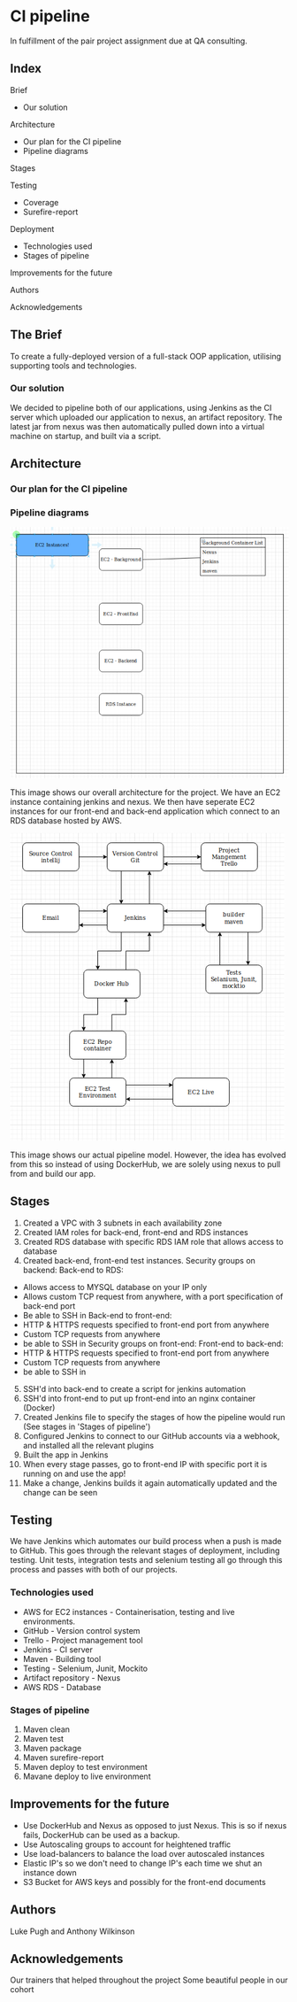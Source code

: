 # CI pipeline

In fulfillment of the pair project assignment due at QA consulting.

## Index

Brief
* Our solution

Architecture
* Our plan for the CI pipeline
* Pipeline diagrams

Stages 

Testing
* Coverage
* Surefire-report

Deployment
* Technologies used
* Stages of pipeline

Improvements for the future

Authors

Acknowledgements

## The Brief
To create a fully-deployed version of a full-stack OOP application, utilising supporting tools and technologies.

### Our solution
We decided to pipeline both of our applications, using Jenkins as the CI server which uploaded our application to nexus, an artifact repository. The latest jar from nexus was then automatically pulled down into a virtual machine on startup, and built via a script. 

## Architecture

### Our plan for the CI pipeline
### Pipeline diagrams

![Architecture](https://github.com/LukeCharles555/bae-MMAManagement/blob/CI-pipeline/Documentation/OverallArchitecture.png)

This image shows our overall architecture for the project. We have an EC2 instance containing jenkins and nexus. We then have seperate EC2 instances for our front-end and back-end application which connect to an RDS database hosted by AWS.

![Pipeline](https://github.com/LukeCharles555/bae-MMAManagement/blob/CI-pipeline/Documentation/PipelineArchitecure.png)

This image shows our actual pipeline model. However, the idea has evolved from this so instead of using DockerHub, we are solely using nexus to pull from and build our app.

## Stages
1. Created a VPC with 3 subnets in each availability zone
2. Created IAM roles for back-end, front-end and RDS instances
3. Created RDS database with specific RDS IAM role that allows access to database
4. Created back-end, front-end test instances. Security groups on backend:
Back-end to RDS:
* Allows access to MYSQL database on your IP only
* Allows custom TCP request from anywhere, with a port specification of back-end port
* Be able to SSH in
Back-end to front-end:
* HTTP & HTTPS requests specified to front-end port from anywhere
* Custom TCP requests from anywhere
* be able to SSH in
Security groups on front-end:
Front-end to back-end:
* HTTP & HTTPS requests specified to front-end port from anywhere
* Custom TCP requests from anywhere
* be able to SSH in
5. SSH'd into back-end to create a script for jenkins automation
6. SSH'd into front-end to put up front-end into an nginx container (Docker)
7. Created Jenkins file to specify the stages of how the pipeline would run (See stages in 'Stages of pipeline')
8. Configured Jenkins to connect to our GitHub accounts via a webhook, and installed all the relevant plugins
9. Built the app in Jenkins
10. When every stage passes, go to front-end IP with specific port it is running on and use the app!
11. Make a change, Jenkins builds it again automatically updated and the change can be seen


## Testing

We have Jenkins which automates our build process when a push is made to GitHub. This goes through the relevant stages of deployment, including testing. Unit tests, integration tests and selenium testing all go through this process and passes with both of our projects. 


### Technologies used
* AWS for EC2 instances - Containerisation, testing and live environments.
* GitHub - Version control system
* Trello - Project management tool
* Jenkins - CI server
* Maven - Building tool
* Testing - Selenium, Junit, Mockito
* Artifact repository - Nexus
* AWS RDS - Database

### Stages of pipeline
1. Maven clean
2. Maven test
3. Maven package
4. Maven surefire-report
5. Maven deploy to test environment
6. Mavane deploy to live environment

## Improvements for the future
* Use DockerHub and Nexus as opposed to just Nexus. This is so if nexus fails, DockerHub can be used as a backup.
* Use Autoscaling groups to account for heightened traffic
* Use load-balancers to balance the load over autoscaled instances
* Elastic IP's so we don't need to change IP's each time we shut an instance down
* S3 Bucket for AWS keys and possibly for the front-end documents

## Authors
Luke Pugh and Anthony Wilkinson

## Acknowledgements
Our trainers that helped throughout the project 
Some beautiful people in our cohort

